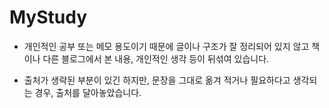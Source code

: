 # MyStudy

- 개인적인 공부 또는 메모 용도이기 때문에 글이나 구조가 잘 정리되어 있지 않고 책이나 다른 블로그에서 본 내용, 개인적인 생각 등이 뒤섞여 있습니다.
 
- 출처가 생략된 부분이 있긴 하지만, 문장을 그대로 옮겨 적거나 필요하다고 생각되는 경우, 출처를 달아놓았습니다. 
